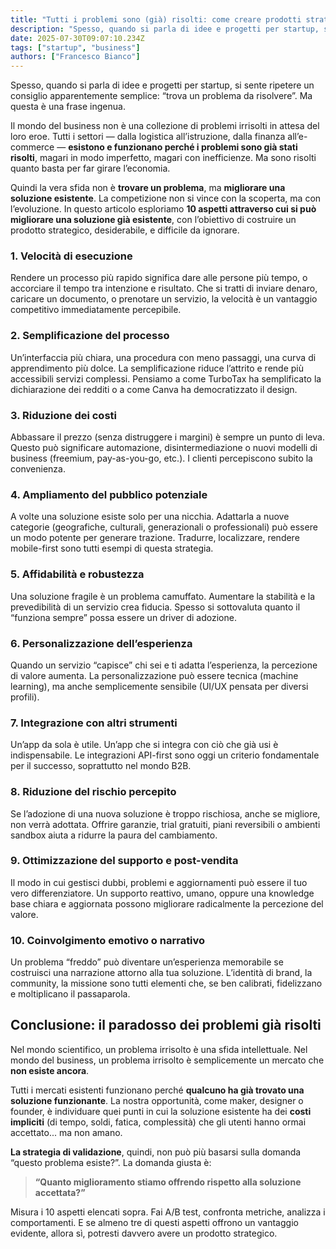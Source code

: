 ```yaml
---
title: "Tutti i problemi sono (già) risolti: come creare prodotti strategici che la gente vuole davvero provare"
description: "Spesso, quando si parla di idee e progetti per startup, si sente ripetere un consiglio apparentemente semplice: “trova un problema da risolvere”. Ma questa è una frase ingenua. Vediamo il perchè"
date: 2025-07-30T09:07:10.234Z
tags: ["startup", "business"]
authors: ["Francesco Bianco"]
---
```


Spesso, quando si parla di idee e progetti per startup, si sente ripetere un consiglio apparentemente semplice: “trova un problema da risolvere”. Ma questa è una frase ingenua.

Il mondo del business non è una collezione di problemi irrisolti in attesa del loro eroe. Tutti i settori — dalla logistica all’istruzione, dalla finanza all’e-commerce — **esistono e funzionano perché i problemi sono già stati risolti**, magari in modo imperfetto, magari con inefficienze. Ma sono risolti quanto basta per far girare l’economia.

Quindi la vera sfida non è **trovare un problema**, ma **migliorare una soluzione esistente**. La competizione non si vince con la scoperta, ma con l’evoluzione. In questo articolo esploriamo **10 aspetti attraverso cui si può migliorare una soluzione già esistente**, con l’obiettivo di costruire un prodotto strategico, desiderabile, e difficile da ignorare.

### 1. **Velocità di esecuzione**

Rendere un processo più rapido significa dare alle persone più tempo, o accorciare il tempo tra intenzione e risultato. Che si tratti di inviare denaro, caricare un documento, o prenotare un servizio, la velocità è un vantaggio competitivo immediatamente percepibile.

### 2. **Semplificazione del processo**

Un’interfaccia più chiara, una procedura con meno passaggi, una curva di apprendimento più dolce. La semplificazione riduce l’attrito e rende più accessibili servizi complessi. Pensiamo a come TurboTax ha semplificato la dichiarazione dei redditi o a come Canva ha democratizzato il design.

### 3. **Riduzione dei costi**

Abbassare il prezzo (senza distruggere i margini) è sempre un punto di leva. Questo può significare automazione, disintermediazione o nuovi modelli di business (freemium, pay-as-you-go, etc.). I clienti percepiscono subito la convenienza.

### 4. **Ampliamento del pubblico potenziale**

A volte una soluzione esiste solo per una nicchia. Adattarla a nuove categorie (geografiche, culturali, generazionali o professionali) può essere un modo potente per generare trazione. Tradurre, localizzare, rendere mobile-first sono tutti esempi di questa strategia.

### 5. **Affidabilità e robustezza**

Una soluzione fragile è un problema camuffato. Aumentare la stabilità e la prevedibilità di un servizio crea fiducia. Spesso si sottovaluta quanto il “funziona sempre” possa essere un driver di adozione.

### 6. **Personalizzazione dell’esperienza**

Quando un servizio “capisce” chi sei e ti adatta l’esperienza, la percezione di valore aumenta. La personalizzazione può essere tecnica (machine learning), ma anche semplicemente sensibile (UI/UX pensata per diversi profili).

### 7. **Integrazione con altri strumenti**

Un’app da sola è utile. Un’app che si integra con ciò che già usi è indispensabile. Le integrazioni API-first sono oggi un criterio fondamentale per il successo, soprattutto nel mondo B2B.

### 8. **Riduzione del rischio percepito**

Se l’adozione di una nuova soluzione è troppo rischiosa, anche se migliore, non verrà adottata. Offrire garanzie, trial gratuiti, piani reversibili o ambienti sandbox aiuta a ridurre la paura del cambiamento.

### 9. **Ottimizzazione del supporto e post-vendita**

Il modo in cui gestisci dubbi, problemi e aggiornamenti può essere il tuo vero differenziatore. Un supporto reattivo, umano, oppure una knowledge base chiara e aggiornata possono migliorare radicalmente la percezione del valore.

### 10. **Coinvolgimento emotivo o narrativo**

Un problema “freddo” può diventare un’esperienza memorabile se costruisci una narrazione attorno alla tua soluzione. L’identità di brand, la community, la missione sono tutti elementi che, se ben calibrati, fidelizzano e moltiplicano il passaparola.

## Conclusione: il paradosso dei problemi già risolti

Nel mondo scientifico, un problema irrisolto è una sfida intellettuale. Nel mondo del business, un problema irrisolto è semplicemente un mercato che **non esiste ancora**.

Tutti i mercati esistenti funzionano perché **qualcuno ha già trovato una soluzione funzionante**. La nostra opportunità, come maker, designer o founder, è individuare quei punti in cui la soluzione esistente ha dei **costi impliciti** (di tempo, soldi, fatica, complessità) che gli utenti hanno ormai accettato... ma non amano.

**La strategia di validazione**, quindi, non può più basarsi sulla domanda “questo problema esiste?”. La domanda giusta è:

> **“Quanto miglioramento stiamo offrendo rispetto alla soluzione accettata?”**

Misura i 10 aspetti elencati sopra. Fai A/B test, confronta metriche, analizza i comportamenti. E se almeno tre di questi aspetti offrono un vantaggio evidente, allora sì, potresti davvero avere un prodotto strategico.

